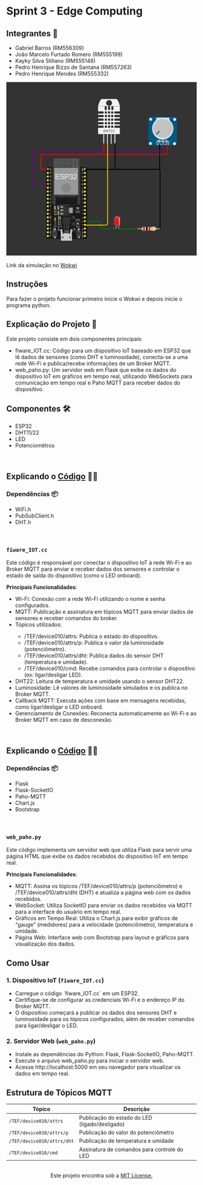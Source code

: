 # Sprint 3 - Edge Computing

## Integrantes 👋
<ul>
    <li>Gabriel Barros (RM556309)</li>  
    <li>João Marcelo Furtado Romero (RM555199)</li>
    <li>Kayky Silva Stiliano (RM555148)</li>
    <li>Pedro Henrique Bizzo de Santana (RM557263)</li>
    <li>Pedro Henrique Mendes (RM555332)</li>
</ul>
 
<img src="./screenshot ESP32.png" alt="print do circuito Arduino/printscreen Arduino circuit"/>

Link da simulação no <a href="[path](https://wokwi.com/projects/410377764841984001)">Wokwi</a>

## Instruções
Para fazer o projeto funcionar primeiro inicie o Wokwi e depois inicie o programa python.

## Explicação do Projeto 📖
Este projeto consiste em dois componentes principais:
<ul>
    <li>fiware_IOT.cc: Código para um dispositivo IoT baseado em ESP32 que lê dados de sensores (como DHT e luminosidade), conecta-se a uma rede Wi-Fi e publica/recebe informações de um Broker MQTT.</li>
    <li>web_paho.py: Um servidor web em Flask que exibe os dados do dispositivo IoT em gráficos em tempo real, utilizando WebSockets para comunicação em tempo real e Paho MQTT para receber dados do dispositivo.</li>
</ul>
 
## Componentes 🛠️
<ul>
    <li>ESP32</li>
    <li>DHT11/22</li>
    <li>LED</li>
    <li>Potenciomêtros</li>
</ul>
 
<br>

## Explicando o <a href="./fiware_IOT.cc">Código</a> 🧑‍💻

### Dependências 📦
<ul>
    <li>WiFi.h</li>
    <li>PubSubClient.h</li>
    <li>DHT.h</li>
</ul>
 
<br>
 
### `fiware_IOT.cc`
Este código é responsável por conectar o dispositivo IoT à rede Wi-Fi e ao Broker MQTT para enviar e receber dados dos sensores e controlar o estado de saída do dispositivo (como o LED onboard).

**Principais Funcionalidades**:
<ul>
    <li>Wi-Fi: Conexão com a rede Wi-Fi utilizando o nome e senha configurados.</li>
    <li>MQTT: Publicação e assinatura em tópicos MQTT para enviar dados de sensores e receber comandos do broker.</li>
    <li>Tópicos utilizados:</li>
        <ul>
            <li>/TEF/device010/attrs: Publica o estado do dispositivo.</li>
            <li>/TEF/device010/attrs/p: Publica o valor da luminosidade (potenciômetro).</li>
            <li>/TEF/device010/attrs/dht: Publica dados do sensor DHT (temperatura e umidade).</li>
            <li>/TEF/device010/cmd: Recebe comandos para controlar o dispositivo (ex: ligar/desligar LED).</li>
        </ul>
    <li>DHT22: Leitura de temperatura e umidade usando o sensor DHT22.</li>
    <li>Luminosidade: Lê valores de luminosidade simulados e os publica no Broker MQTT.</li>
    <li>Callback MQTT: Executa ações com base em mensagens recebidas, como ligar/desligar o LED onboard.</li>
    <li>Gerenciamento de Conexões: Reconecta automaticamente ao Wi-Fi e ao Broker MQTT em caso de desconexão.</li>
</ul>

<br>

## Explicando o <a href="./web_paho.py">Código</a> 🧑‍💻

### Dependências 📦
<ul>
    <li>Flask</li>
    <li>Flask-SocketIO</li>
    <li>Paho-MQTT</li>
    <li>Chart.js</li>
    <li>Bootstrap</li>
</ul>
 
<br>

### `web_paho.py`
Este código implementa um servidor web que utiliza Flask para servir uma página HTML que exibe os dados recebidos do dispositivo IoT em tempo real.

**Principais Funcionalidades**:
<ul>
    <li>MQTT: Assina os tópicos /TEF/device010/attrs/p (potenciômetro) e /TEF/device010/attrs/dht (DHT) e atualiza a página web com os dados recebidos.</li>
    <li>WebSocket: Utiliza SocketIO para enviar os dados recebidos via MQTT para a interface do usuário em tempo real.</li>
    <li>Gráficos em Tempo Real: Utiliza o Chart.js para exibir gráficos de "gauge" (medidores) para a velocidade (potenciômetro), temperatura e umidade.</li>
    <li>Página Web: Interface web com Bootstrap para layout e gráficos para visualização dos dados.</li>
</ul>

## Como Usar

### 1. Dispositivo IoT (`fiware_IOT.cc`)
<ul>
    <li>Carregue o código `fiware_IOT.cc` em um ESP32.</li>
    <li>Certifique-se de configurar as credenciais Wi-Fi e o endereço IP do Broker MQTT.</li>
    <li>O dispositivo começará a publicar os dados dos sensores DHT e luminosidade para os tópicos configurados, além de receber comandos para ligar/desligar o LED.</li>
</ul>

### 2. Servidor Web (`web_paho.py`)
<ul>
    <li>Instale as dependências do Python: Flask, Flask-SocketIO, Paho-MQTT. </li>
    <li>Execute o arquivo web_paho.py para iniciar o servidor web.</li>
    <li>Acesse http://localhost:5000 em seu navegador para visualizar os dados em tempo real.</li>
</ul>

## Estrutura de Tópicos MQTT

| Tópico                        | Descrição                                     |
|-------------------------------|-----------------------------------------------|
| `/TEF/device010/attrs`         | Publicação do estado do LED (ligado/desligado)|
| `/TEF/device010/attrs/p`       | Publicação do valor do potenciômetro          |
| `/TEF/device010/attrs/dht`     | Publicação de temperatura e umidade           |
| `/TEF/device010/cmd`           | Assinatura de comandos para controle do LED   |

<br>












<center>Este projeto encontra sob a <a href="https://github.com/Formula-E-Mahindra-Racing/Sprint1-Edge/blob/main/LICENSE">MIT License.</a></center>
